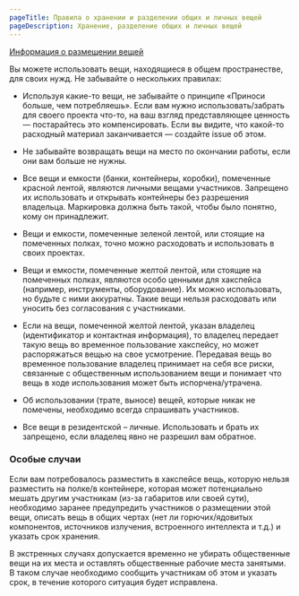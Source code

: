```yaml
---
pageTitle: Правила о хранении и разделении общих и личных вещей
pageDescription: Хранение, разделение общих и личных вещей
---
```


[Информация о размещении вещей](/wiki/stuff-map)

Вы можете использовать вещи, находящиеся в общем пространестве, для своих нужд. Не забывайте о нескольких правилах:

* Используя какие-то вещи, не забывайте о принципе «Приноси больше, чем потребляешь». Если вам нужно использовать/забрать для своего проекта что-то, на ваш взгляд представляющее ценность — постарайтесь это компенсировать. Если вы видите, что какой-то расходный материал заканчивается — создайте issue об этом.

* Не забывайте возвращать вещи на место по окончании работы, если они вам больше не нужны.

* Все вещи и емкости (банки, контейнеры, коробки), помеченные красной лентой, являются личными вещами участников. Запрещено их использовать и открывать контейнеры без разрешения владельца. Маркировка должна быть такой, чтобы было понятно, кому он принадлежит.

* Вещи и емкости, помеченные зеленой лентой, или стоящие на помеченных полках, точно можно расходовать и использовать в своих проектах.

* Вещи и емкости, помеченные желтой лентой, или стоящие на помеченных полках, являются особо ценными для хакспейса (например, инструменты, оборудование). Их можно использовать, но будьте с ними аккуратны. Такие вещи нельзя расходовать или уносить без согласования с участниками.

* Если на вещи, помеченной желтой лентой, указан владелец (идентификатор и контактная информация), то владелец передает такую вещь во временное пользование хакспейсу, но может распоряжаться вещью на свое усмотрение. Передавая вещь во временное пользование владелец принимает на себя все риски, связанные с общественным использованием вещи и понимает что вещь в ходе использования может быть испорчена/утрачена.

* Об использовании (трате, выносе) вещей, которые никак не помечены, необходимо всегда спрашивать участников.

* Все вещи в резидентской – личные. Использовать и брать их запрещено, если владелец явно не разрешил вам обратное.

### Особые случаи

Если вам потребовалось разместить в хакспейсе вещь, которую нельзя разместить на полке/в контейнере, которая может потенциально мешать другим участникам (из-за габаритов или своей сути), необходимо заранее предупредить участников о размещении этой вещи, описать вещь в общих чертах (нет ли горючих/ядовитых компонентов, источников излучения, встроенного интеллекта и т.д.) и указать срок хранения.

В экстренных случаях допускается временно не убирать общественные вещи на их места и оставлять общественные рабочие места занятыми. В таком случае необходимо сообщить участникам об этом и указать срок, в течение которого ситуация будет исправлена.